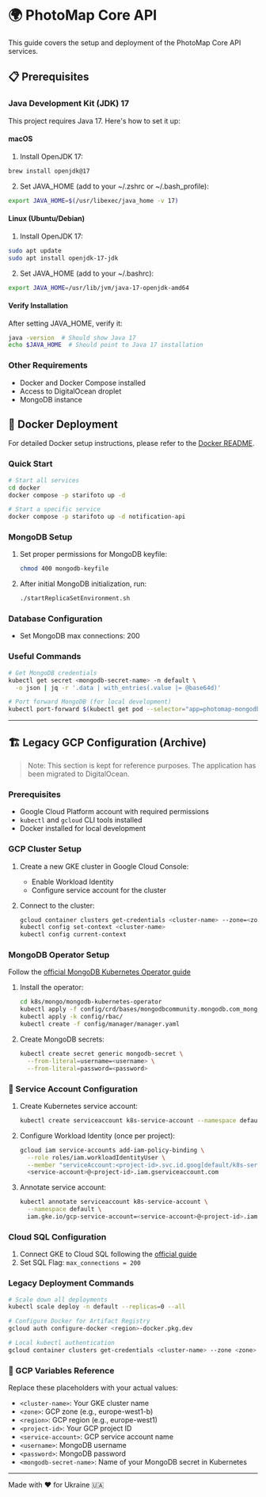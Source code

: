 # 🌍 PhotoMap Core API

This guide covers the setup and deployment of the PhotoMap Core API services.

## 📋 Prerequisites

### Java Development Kit (JDK) 17
This project requires Java 17. Here's how to set it up:

#### macOS
1. Install OpenJDK 17:
```bash
brew install openjdk@17
```

2. Set JAVA_HOME (add to your ~/.zshrc or ~/.bash_profile):
```bash
export JAVA_HOME=$(/usr/libexec/java_home -v 17)
```

#### Linux (Ubuntu/Debian)
1. Install OpenJDK 17:
```bash
sudo apt update
sudo apt install openjdk-17-jdk
```

2. Set JAVA_HOME (add to your ~/.bashrc):
```bash
export JAVA_HOME=/usr/lib/jvm/java-17-openjdk-amd64
```

#### Verify Installation
After setting JAVA_HOME, verify it:
```bash
java -version  # Should show Java 17
echo $JAVA_HOME  # Should point to Java 17 installation
```

### Other Requirements
- Docker and Docker Compose installed
- Access to DigitalOcean droplet
- MongoDB instance

## 🐳 Docker Deployment

For detailed Docker setup instructions, please refer to the [Docker README](./docker/README.md).

### Quick Start
```bash
# Start all services
cd docker
docker compose -p starifoto up -d

# Start a specific service
docker compose -p starifoto up -d notification-api
```

### MongoDB Setup
1. Set proper permissions for MongoDB keyfile:
   ```bash
   chmod 400 mongodb-keyfile
   ```
2. After initial MongoDB initialization, run:
   ```bash
   ./startReplicaSetEnvironment.sh
   ```

### Database Configuration
- Set MongoDB max connections: 200

### Useful Commands
```bash
# Get MongoDB credentials
kubectl get secret <mongodb-secret-name> -n default \
  -o json | jq -r '.data | with_entries(.value |= @base64d)'

# Port forward MongoDB (for local development)
kubectl port-forward $(kubectl get pod --selector="app=photomap-mongodb-svc" --output jsonpath='{.items[0].metadata.name}') 27017:27017
```

---

## 🏗️ Legacy GCP Configuration (Archive)

> Note: This section is kept for reference purposes. The application has been migrated to DigitalOcean.

### Prerequisites
- Google Cloud Platform account with required permissions
- `kubectl` and `gcloud` CLI tools installed
- Docker installed for local development

### GCP Cluster Setup
1. Create a new GKE cluster in Google Cloud Console:
   - Enable Workload Identity
   - Configure service account for the cluster

2. Connect to the cluster:
   ```bash
   gcloud container clusters get-credentials <cluster-name> --zone=<zone>
   kubectl config set-context <cluster-name>
   kubectl config current-context
   ```

### MongoDB Operator Setup
Follow the [official MongoDB Kubernetes Operator guide](https://github.com/mongodb/mongodb-kubernetes-operator/tree/v0.9.0)

1. Install the operator:
   ```bash
   cd k8s/mongo/mongodb-kubernetes-operator
   kubectl apply -f config/crd/bases/mongodbcommunity.mongodb.com_mongodbcommunity.yaml
   kubectl apply -k config/rbac/
   kubectl create -f config/manager/manager.yaml
   ```

2. Create MongoDB secrets:
   ```bash
   kubectl create secret generic mongodb-secret \
     --from-literal=username=<username> \
     --from-literal=password=<password>
   ```

### 🔐 Service Account Configuration
1. Create Kubernetes service account:
   ```bash
   kubectl create serviceaccount k8s-service-account --namespace default
   ```

2. Configure Workload Identity (once per project):
   ```bash
   gcloud iam service-accounts add-iam-policy-binding \
     --role roles/iam.workloadIdentityUser \
     --member "serviceAccount:<project-id>.svc.id.goog[default/k8s-service-account]" \
     <service-account>@<project-id>.iam.gserviceaccount.com
   ```

3. Annotate service account:
   ```bash
   kubectl annotate serviceaccount k8s-service-account \
     --namespace default \
     iam.gke.io/gcp-service-account=<service-account>@<project-id>.iam.gserviceaccount.com
   ```

### Cloud SQL Configuration
1. Connect GKE to Cloud SQL following the [official guide](https://cloud.google.com/kubernetes-engine/docs/how-to/workload-identity#authenticating_to)
2. Set SQL Flag: `max_connections = 200`

### Legacy Deployment Commands
```bash
# Scale down all deployments
kubectl scale deploy -n default --replicas=0 --all

# Configure Docker for Artifact Registry
gcloud auth configure-docker <region>-docker.pkg.dev

# Local kubectl authentication
gcloud container clusters get-credentials <cluster-name> --zone <zone> --project <project-id>
```

### 📝 GCP Variables Reference
Replace these placeholders with your actual values:
- `<cluster-name>`: Your GKE cluster name
- `<zone>`: GCP zone (e.g., europe-west1-b)
- `<region>`: GCP region (e.g., europe-west1)
- `<project-id>`: Your GCP project ID
- `<service-account>`: GCP service account name
- `<username>`: MongoDB username
- `<password>`: MongoDB password
- `<mongodb-secret-name>`: Name of your MongoDB secret in Kubernetes

---
Made with ❤️ for Ukraine 🇺🇦